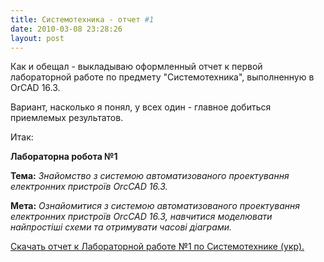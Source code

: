 ```yaml
---
title: Системотехника - отчет #1
date: 2010-03-08 23:28:26
layout: post
---
```


Как и обещал - выкладываю оформленный отчет к первой лабораторной работе по предмету "Системотехника", выполненную в OrCAD 16.3.

Вариант, насколько я понял, у всех один - главное добиться приемлемых результатов.

Итак:

**Лабораторна робота №1**

**Тема:** *Знайомство з системою автоматизованого проектування електронних пристроїв OrcCAD 16.3.*

**Мета:** *Ознайомитися з системою автоматизованого проектування електронних пристроїв OrcCAD 16.3, навчитися моделювати найпростіші схеми та отримувати часові діаграми.*

[Скачать отчет к Лабораторной работе №1 по Системотехнике (укр).](http://www.filekeeper.org/download/nattfodd/KST/Labs/KST_Lab1_Nattfodd.doc)
